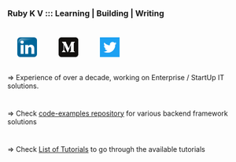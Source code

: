 ### Ruby K V  :::  Learning | Building | Writing 
#
<a href="https://www.linkedin.com/in/ruby-k-v-29004a22/"><img src="linkedin.png" alt="drawing" width="40" hspace="20" /></a>
<a href="https://medium.com/@rubyshiv"><img src="medium1.png" alt="drawing" width="40" hspace="20" /></a>
<a href="https://twitter.com/rubyshiv"><img src="twitter.png" alt="drawing" width="40" hspace="20" /></a>
##

=> Experience of over a decade, working on Enterprise / StartUp IT solutions. 
#
=> Check <a href="https://github.com/rubykv/code-examples">code-examples repository</a> for various backend framework solutions
#
=> Check <a href="https://rubyshiv.medium.com/under-the-spring-cloud-umbrella-7cd2879f3a58" target="_blank">List of Tutorials</a> to go through the available tutorials
#




